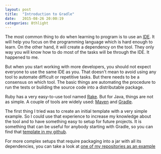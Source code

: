 ```yaml
---
layout: post
title:  "Introduction to Gradle"
date:   2015-08-26 20:00:19
categories: 8thlight
---
```

The most common thing to do when learning to program is to use an [IDE](https://en.wikipedia.org/wiki/Integrated_development_environment). It will help you focus on the programming language which is hard enough to learn.
On the other hand, it will create a dependency on the tool. They only way you will know how to do most of the tasks will be through the IDE. It happened to me.

But when you start working with more developers, you should not expect everyone to use the same IDE as you. That doesn't mean to avoid using any tool to automate difficult or repetitive tasks. But there needs to be a consensus on which tool. The basic things are automating the procedure to run the tests or building the source code into a distributable package.

Ruby has a very easy-to-use tool named [Rake](https://github.com/ruby/rake). But for Java, things are not as simple. A couple of tools are widely used: [Maven](https://maven.apache.org/guides/getting-started/maven-in-five-minutes.html) and [Gradle](https://docs.gradle.org/current/userguide/tutorial_java_projects.html).

The first thing I tried was to create an initial template with a very simple example. So I could use that experience to increase my knowledge about the tool and to have something easy to setup for future projects. It is something that can be useful for anybody starting with Gradle, so you can find that [template in my github](https://github.com/demonh3x/gradle-helloworld).

For more complex setups that require packaging into a jar with all its dependencies, you can take a look at [one of my repositories as an example](https://github.com/demonh3x/CobSpecServer/blob/master/build.gradle)
